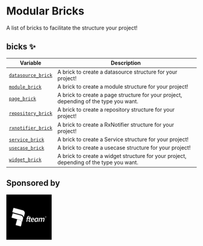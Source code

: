 # Modular Bricks

A list of bricks to facilitate the structure your project!


## bicks ✨

| Variable       | Description             | 
| -------------- | ----------------------- | 
| [`datasource_brick`](https://github.com/RoxyRoses/brick_module/tree/master/datasource) | A brick to create a datasource structure for your project! |
| [`module_brick`](https://github.com/RoxyRoses/brick_module/tree/master/module) | A brick to create a module structure for your project! |
| [`page_brick`](https://github.com/RoxyRoses/brick_module/tree/master/page) | A brick to create a page structure for your project, depending of the type you want. |
| [`repository_brick`](https://github.com/RoxyRoses/brick_module/tree/master/repository) | A brick to create a repository structure for your project! |
| [`rxnotifier_brick`](https://github.com/RoxyRoses/brick_module/tree/master/rxNotifier) | A brick to create a RxNotifier structure for your project! |
| [`service_brick`](https://github.com/RoxyRoses/brick_module/tree/master/service) | A brick to create a Service structure for your project! |
| [`usecase_brick`](https://github.com/RoxyRoses/brick_module/tree/master/usecase) | A brick to create a usecase structure for your project! |
| [`widget_brick`](https://github.com/RoxyRoses/brick_module/tree/master/widget) | A brick to create a widget structure for your project, depending of the type you want. 






## Sponsored by

<a href="https://fteam.dev">
  <img src="https://raw.githubusercontent.com/Flutterando/README-Template/master/readme_assets/sponsor-logo.png" alt="Logo" width="120">
</a>
